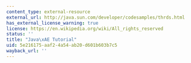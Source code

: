 ```yaml
---
content_type: external-resource
external_url: http://java.sun.com/developer/codesamples/thrds.html
has_external_license_warning: true
license: https://en.wikipedia.org/wiki/All_rights_reserved
status: ''
title: "Java\xAE Tutorial"
uid: 5e216175-aaf2-4a54-ab20-d601b603b7c5
wayback_url: ''
---
```

